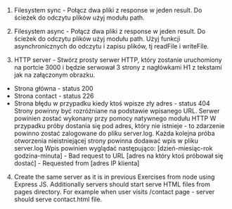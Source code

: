 1. Filesystem sync - Połącz dwa pliki z response  w jeden result. Do ścieżek do odczytu plików użyj modułu path.

2. Filesystem async - Połącz dwa pliki z response  w jeden result. Do ścieżek do odczytu plików użyj modułu path. Użyj funkcji asynchronicznych do odczytu i zapisu plików, tj readFile i writeFile.

3. HTTP server - Stwórz prosty serwer HTTP, który zostanie uruchomiony na portcie 3000 i będzie serwował 3 strony z nagłówkami H1 z tekstami jak na załączonym obrazku. 
- Strona główna  - status 200
- Strona contact - status 226
- Strona błędu w przypadku kiedy ktoś wpisze zły adres  - status 404
Strony powinny być rozróżniane na podstawie wpisanego URL. Serwer powinien zostać wykonany przy pomocy natywnego modułu HTTP W przypadku próby dostania się pod adres, który nie istnieje  - to zdarzenie powinno zostać zalogowane do pliku server.log. Każda kolejna próba otworzenia nieistniejącej strony powinna dodawać wpis w pliku server.log Wpis powinien wyglądać następująco: [dzień-miesiąc-rok godzina-minuta] - Bad request to URL [adres na który ktoś próbował się dostać] - Requested from [adres IP klienta]

4. Create the same server as it is in previous Exercises from node using Express JS. Additionally servers should start serve HTML files from pages directory. For example when user visits /contact page - server should serve contact.html file.

